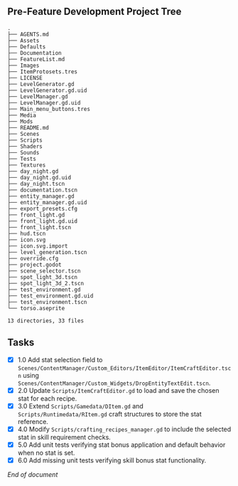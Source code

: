 ## Pre-Feature Development Project Tree
``` 
.
├── AGENTS.md
├── Assets
├── Defaults
├── Documentation
├── FeatureList.md
├── Images
├── ItemProtosets.tres
├── LICENSE
├── LevelGenerator.gd
├── LevelGenerator.gd.uid
├── LevelManager.gd
├── LevelManager.gd.uid
├── Main_menu_buttons.tres
├── Media
├── Mods
├── README.md
├── Scenes
├── Scripts
├── Shaders
├── Sounds
├── Tests
├── Textures
├── day_night.gd
├── day_night.gd.uid
├── day_night.tscn
├── documentation.tscn
├── entity_manager.gd
├── entity_manager.gd.uid
├── export_presets.cfg
├── front_light.gd
├── front_light.gd.uid
├── front_light.tscn
├── hud.tscn
├── icon.svg
├── icon.svg.import
├── level_generation.tscn
├── override.cfg
├── project.godot
├── scene_selector.tscn
├── spot_light_3d.tscn
├── spot_light_3d_2.tscn
├── test_environment.gd
├── test_environment.gd.uid
├── test_environment.tscn
└── torso.aseprite

13 directories, 33 files
```

## Tasks
- [x] 1.0 Add stat selection field to `Scenes/ContentManager/Custom_Editors/ItemEditor/ItemCraftEditor.tscn` using `Scenes/ContentManager/Custom_Widgets/DropEntityTextEdit.tscn`.
- [x] 2.0 Update `Scripts/ItemCraftEditor.gd` to load and save the chosen stat for each recipe.
- [x] 3.0 Extend `Scripts/Gamedata/DItem.gd` and `Scripts/Runtimedata/RItem.gd` craft structures to store the stat reference.
- [x] 4.0 Modify `Scripts/crafting_recipes_manager.gd` to include the selected stat in skill requirement checks.
- [x] 5.0 Add unit tests verifying stat bonus application and default behavior when no stat is set.
- [x] 6.0 Add missing unit tests verifying skill bonus stat functionality.

*End of document*
